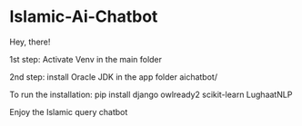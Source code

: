 # Islamic-Ai-Chatbot

Hey, there!

1st step:
Activate Venv in the main folder

2nd step:
install Oracle JDK in the app folder aichatbot/

To run the installation:
pip install django owlready2 scikit-learn LughaatNLP

Enjoy the Islamic query chatbot
